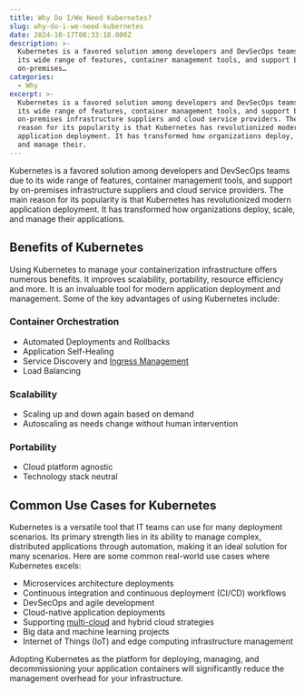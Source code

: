 ```yaml
---
title: Why Do I/We Need Kubernetes?
slug: why-do-i-we-need-kubernetes
date: 2024-10-17T08:33:18.000Z
description: >-
  Kubernetes is a favored solution among developers and DevSecOps teams due to
  its wide range of features, container management tools, and support by
  on-premises…
categories:
  - Why
excerpt: >-
  Kubernetes is a favored solution among developers and DevSecOps teams due to
  its wide range of features, container management tools, and support by
  on-premises infrastructure suppliers and cloud service providers. The main
  reason for its popularity is that Kubernetes has revolutionized modern
  application deployment. It has transformed how organizations deploy, scale,
  and manage their.
---
```


Kubernetes is a favored solution among developers and DevSecOps teams due to its wide range of features, container management tools, and support by on-premises infrastructure suppliers and cloud service providers. The main reason for its popularity is that Kubernetes has revolutionized modern application deployment. It has transformed how organizations deploy, scale, and manage their applications.

## Benefits of Kubernetes

Using Kubernetes to manage your containerization infrastructure offers numerous benefits. It improves scalability, portability, resource efficiency and more. It is an invaluable tool for modern application deployment and management. Some of the key advantages of using Kubernetes include:

### Container Orchestration

- Automated Deployments and Rollbacks
- Application Self-Healing
- Service Discovery and [Ingress Management](/learn/kubernetes/what-is-kubernetes-ingress/)
- Load Balancing

### Scalability

- Scaling up and down again based on demand
- Autoscaling as needs change without human intervention

### Portability

- Cloud platform agnostic
- Technology stack neutral

## Common Use Cases for Kubernetes

Kubernetes is a versatile tool that IT teams can use for many deployment scenarios. Its primary strength lies in its ability to manage complex, distributed applications through automation, making it an ideal solution for many scenarios. Here are some common real-world use cases where Kubernetes excels:

- Microservices architecture deployments
- Continuous integration and continuous deployment (CI/CD) workflows
- DevSecOps and agile development
- Cloud-native application deployments
- Supporting [multi-cloud](/resource/simplify-kubernetes-and-multi-cloud-complexity-with-the-service-mesh/) and hybrid cloud strategies
- Big data and machine learning projects
- Internet of Things (IoT) and edge computing infrastructure management

Adopting Kubernetes as the platform for deploying, managing, and decommissioning your application containers will significantly reduce the management overhead for your infrastructure.
